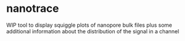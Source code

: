 # nanotrace

WIP tool to display squiggle plots of nanopore bulk files plus some additional information about the distribution of the signal in a channel
